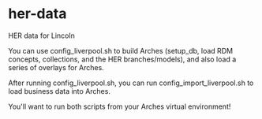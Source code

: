 # her-data
HER data for Lincoln

You can use config_liverpool.sh to build Arches (setup_db, load RDM concepts, collections, and the HER branches/models), and also load a series of overlays for Arches.

After running config_liverpool.sh, you can run config_import_liverpool.sh to load business data into Arches.

You'll want to run both scripts from your Arches virtual environment!

